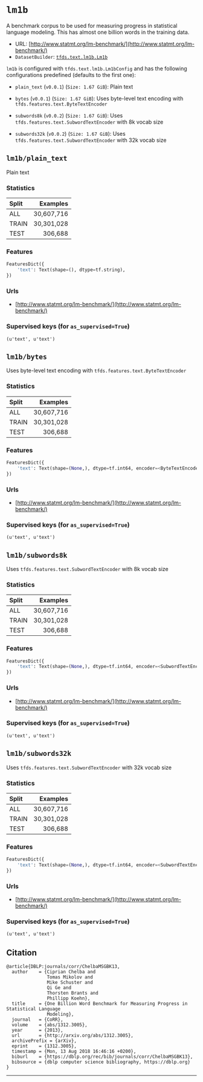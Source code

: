 <div itemscope itemtype="http://schema.org/Dataset">
  <div itemscope itemprop="includedInDataCatalog" itemtype="http://schema.org/DataCatalog">
    <meta itemprop="name" content="TensorFlow Datasets" />
  </div>
  <meta itemprop="name" content="lm1b" />
  <meta itemprop="description" content="A benchmark corpus to be used for measuring progress in statistical language modeling. This has almost one billion words in the training data.&#10;" />
  <meta itemprop="url" content="https://www.tensorflow.org/datasets/catalog/lm1b" />
  <meta itemprop="sameAs" content="http://www.statmt.org/lm-benchmark/" />
</div>

# `lm1b`

A benchmark corpus to be used for measuring progress in statistical language
modeling. This has almost one billion words in the training data.

*   URL:
    [http://www.statmt.org/lm-benchmark/](http://www.statmt.org/lm-benchmark/)
*   `DatasetBuilder`:
    [`tfds.text.lm1b.Lm1b`](https://github.com/tensorflow/datasets/tree/master/tensorflow_datasets/text/lm1b.py)

`lm1b` is configured with `tfds.text.lm1b.Lm1bConfig` and has the following
configurations predefined (defaults to the first one):

*   `plain_text` (`v0.0.1`) (`Size: 1.67 GiB`): Plain text

*   `bytes` (`v0.0.1`) (`Size: 1.67 GiB`): Uses byte-level text encoding with
    `tfds.features.text.ByteTextEncoder`

*   `subwords8k` (`v0.0.2`) (`Size: 1.67 GiB`): Uses
    `tfds.features.text.SubwordTextEncoder` with 8k vocab size

*   `subwords32k` (`v0.0.2`) (`Size: 1.67 GiB`): Uses
    `tfds.features.text.SubwordTextEncoder` with 32k vocab size

## `lm1b/plain_text`

Plain text

### Statistics

Split | Examples
:---- | ---------:
ALL   | 30,607,716
TRAIN | 30,301,028
TEST  | 306,688

### Features

```python
FeaturesDict({
    'text': Text(shape=(), dtype=tf.string),
})
```

### Urls

*   [http://www.statmt.org/lm-benchmark/](http://www.statmt.org/lm-benchmark/)

### Supervised keys (for `as_supervised=True`)

`(u'text', u'text')`

## `lm1b/bytes`

Uses byte-level text encoding with `tfds.features.text.ByteTextEncoder`

### Statistics

Split | Examples
:---- | ---------:
ALL   | 30,607,716
TRAIN | 30,301,028
TEST  | 306,688

### Features

```python
FeaturesDict({
    'text': Text(shape=(None,), dtype=tf.int64, encoder=<ByteTextEncoder vocab_size=257>),
})
```

### Urls

*   [http://www.statmt.org/lm-benchmark/](http://www.statmt.org/lm-benchmark/)

### Supervised keys (for `as_supervised=True`)

`(u'text', u'text')`

## `lm1b/subwords8k`

Uses `tfds.features.text.SubwordTextEncoder` with 8k vocab size

### Statistics

Split | Examples
:---- | ---------:
ALL   | 30,607,716
TRAIN | 30,301,028
TEST  | 306,688

### Features

```python
FeaturesDict({
    'text': Text(shape=(None,), dtype=tf.int64, encoder=<SubwordTextEncoder vocab_size=8189>),
})
```

### Urls

*   [http://www.statmt.org/lm-benchmark/](http://www.statmt.org/lm-benchmark/)

### Supervised keys (for `as_supervised=True`)

`(u'text', u'text')`

## `lm1b/subwords32k`

Uses `tfds.features.text.SubwordTextEncoder` with 32k vocab size

### Statistics

Split | Examples
:---- | ---------:
ALL   | 30,607,716
TRAIN | 30,301,028
TEST  | 306,688

### Features

```python
FeaturesDict({
    'text': Text(shape=(None,), dtype=tf.int64, encoder=<SubwordTextEncoder vocab_size=32711>),
})
```

### Urls

*   [http://www.statmt.org/lm-benchmark/](http://www.statmt.org/lm-benchmark/)

### Supervised keys (for `as_supervised=True`)

`(u'text', u'text')`

## Citation
```
@article{DBLP:journals/corr/ChelbaMSGBK13,
  author    = {Ciprian Chelba and
               Tomas Mikolov and
               Mike Schuster and
               Qi Ge and
               Thorsten Brants and
               Phillipp Koehn},
  title     = {One Billion Word Benchmark for Measuring Progress in Statistical Language
               Modeling},
  journal   = {CoRR},
  volume    = {abs/1312.3005},
  year      = {2013},
  url       = {http://arxiv.org/abs/1312.3005},
  archivePrefix = {arXiv},
  eprint    = {1312.3005},
  timestamp = {Mon, 13 Aug 2018 16:46:16 +0200},
  biburl    = {https://dblp.org/rec/bib/journals/corr/ChelbaMSGBK13},
  bibsource = {dblp computer science bibliography, https://dblp.org}
}
```

--------------------------------------------------------------------------------
